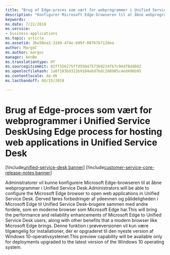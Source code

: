 ```yaml
---
title: "Brug af Edge-proces som vært for webprogrammer i Unified Service Desk"
description: "Konfigurer Microsoft Edge-browseren til at åbne webprogrammer i Unified Service Desk."
keywords: 
ms.date: 7/22/2018
ms.service:
- business-applications
ms.topic: article
ms.assetid: 36e50ea3-3169-474e-b99f-08767b712dea
author: MargoC
ms.author: margoc
manager: AnnBe
ms.translationtype: HT
ms.sourcegitcommit: 62ff356275ffd55047573b9224fb7c94df8dd602
ms.openlocfilehash: 1a0f103b9322b9184ebd7bdc208985c4ed496b95
ms.contentlocale: da-dk
ms.lasthandoff: 08/15/2018

---
```


#  <a name="using-edge-process-for-hosting-web-applications-in-unified-service-desk"></a><span data-ttu-id="876fd-103">Brug af Edge-proces som vært for webprogrammer i Unified Service Desk</span><span class="sxs-lookup"><span data-stu-id="876fd-103">Using Edge process for hosting web applications in Unified Service Desk</span></span>

[!include[unified-service-desk banner](../../../includes/unified-service-desk.md)]
[!include[customer-service-core-release-notes banner](../../../includes/customer-service-core-release-notes.md)]




<span data-ttu-id="876fd-104">Administratorer vil kunne konfigurere Microsoft Edge-browseren til at åbne webprogrammer i Unified Service Desk.</span><span class="sxs-lookup"><span data-stu-id="876fd-104">Administrators will be able to configure the Microsoft Edge browser to open web applications in Unified Service Desk.</span></span> <span data-ttu-id="876fd-105">Derved føres forbedringer af ydeevnen og pålideligheden i Microsoft Edge til Unified Service Desk-brugere sammen med andre fordele, som en moderne browser som Microsoft Edge har.</span><span class="sxs-lookup"><span data-stu-id="876fd-105">This will bring the performance and reliability enhancements of Microsoft Edge to Unified Service Desk users, along with other benefits that a modern browser like Microsoft Edge brings.</span></span> <span data-ttu-id="876fd-106">Denne funktion i prøveversionen vil kun være tilgængelig for installationer, der er opgraderet til den nyeste version af Windows 10-operativsystemet.</span><span class="sxs-lookup"><span data-stu-id="876fd-106">This preview capability will be available only for deployments upgraded to the latest version of the Windows 10 operating system.</span></span>

